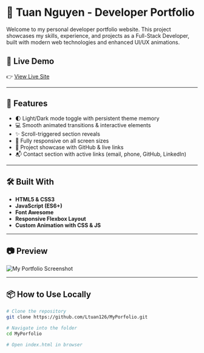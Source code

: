 # 💼 Tuan Nguyen - Developer Portfolio

Welcome to my personal developer portfolio website. This project showcases my skills, experience, and projects as a Full-Stack Developer, built with modern web technologies and enhanced UI/UX animations.

## 🚀 Live Demo

👉 [View Live Site](https://ltuan126.github.io/MyPorfolio/)

---

## 📌 Features

- 🌓 Light/Dark mode toggle with persistent theme memory
- 💻 Smooth animated transitions & interactive elements
- ✨ Scroll-triggered section reveals
- 📱 Fully responsive on all screen sizes
- 📂 Project showcase with GitHub & live links
- 📬 Contact section with active links (email, phone, GitHub, LinkedIn)

---

## 🛠️ Built With

- **HTML5 & CSS3**
- **JavaScript (ES6+)**
- **Font Awesome**
- **Responsive Flexbox Layout**
- **Custom Animation with CSS & JS**

---

## 📷 Preview

![My Portfolio Screenshot](./images/preview.png)

---

## 📦 How to Use Locally

```bash
# Clone the repository
git clone https://github.com/Ltuan126/MyPorfolio.git

# Navigate into the folder
cd MyPorfolio

# Open index.html in browser
